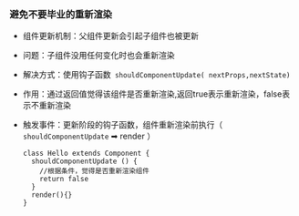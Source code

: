 



### 避免不要毕业的重新渲染

- 组件更新机制：父组件更新会引起子组件也被更新

- 问题：子组件没用任何变化时也会重新渲染

- 解决方式：使用钩子函数` shouldComponentUpdate( nextProps,nextState)`

- 作用：通过返回值觉得该组件是否重新渲染,返回true表示重新渲染，false表示不重新渲染

- 触发事件：更新阶段的钩子函数，组件重新渲染前执行（` shouldComponentUpdate` ➡ render ）

  ```react
  class Hello extends Component {
    shouldComponentUpdate () {
      //根据条件，觉得是否重新渲染组件
      return false
    }
    render(){}
  }
  ```

  

